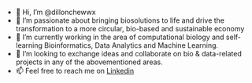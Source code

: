 - 👋 Hi, I’m @dillonchewwx
- 👀 I’m passionate about bringing biosolutions to life and drive the transformation to a more circular, bio-based and sustainable economy
- 🌱 I’m currently working in the area of computational biology and self-learning Bioinformatics, Data Analytics and Machine Learning.
- 💞️ I’m looking to exchange ideas and collaborate on bio & data-related projects in any of the abovementioned areas.
- 📫 Feel free to reach me on [Linkedin](https://www.linkedin.com/in/dillonchewwx/)

<!---
dillonchewwx/dillonchewwx is a ✨ special ✨ repository because its `README.md` (this file) appears on your GitHub profile.
You can click the Preview link to take a look at your changes.
--->
